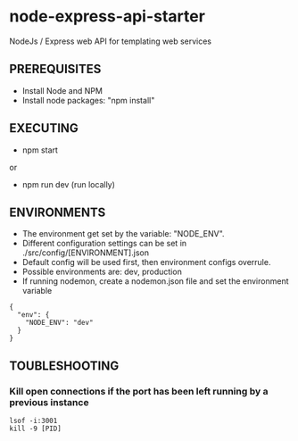 # node-express-api-starter

NodeJs / Express web API for templating web services

## PREREQUISITES

- Install Node and NPM
- Install node packages: "npm install"

## EXECUTING

- npm start

or

- npm run dev (run locally)

## ENVIRONMENTS

- The environment get set by the variable: "NODE_ENV".
- Different configuration settings can be set in ./src/config/[ENVIRONMENT].json
- Default config will be used first, then environment configs overrule.
- Possible environments are: dev, production
- If running nodemon, create a nodemon.json file and set the environment variable

```
{
  "env": {
    "NODE_ENV": "dev"
  }
}
```

## TOUBLESHOOTING

### Kill open connections if the port has been left running by a previous instance

```
lsof -i:3001
kill -9 [PID]
```
